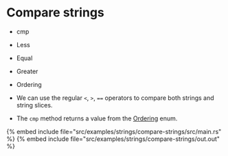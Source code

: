 # Compare strings

* cmp
* Less
* Equal
* Greater
* Ordering

* We can use the regular `<`, `>`, `==` operators to compare both strings and string slices.
* The `cmp` method returns a value from the [Ordering](https://doc.rust-lang.org/std/cmp/enum.Ordering.html) enum.

{% embed include file="src/examples/strings/compare-strings/src/main.rs" %}
{% embed include file="src/examples/strings/compare-strings/out.out" %}


